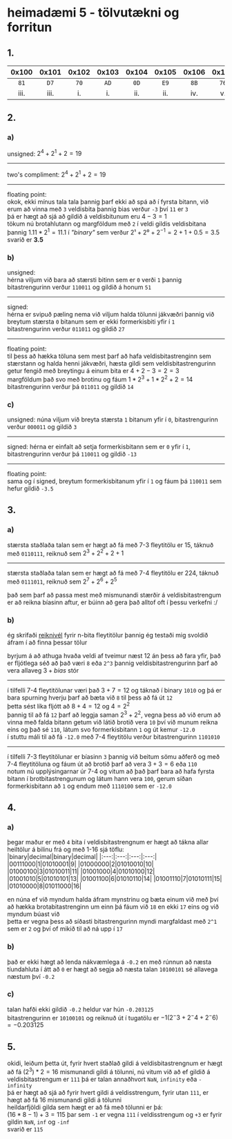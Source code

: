 # heimadæmi 5 - tölvutækni og forritun

## 1.
|0x100|0x101|0x102|0x103|0x104|0x105|0x106|0x107|
|:---:|:---:|:---:|:---:|:---:|:---:|:---:|:---:|    
|`81`|`D7`|`70`|`AD`|`0D`|`E9`|`8B`|`76`|
|iii.|iii.|i.|i.|ii.|ii.|iv.|v.|

## 2.
### a)
unsigned:
$2^4 + 2^1 + 2 = 19$  

---

two's compliment:
$2^4 + 2^1 + 2 = 19$

---

floating point:  
okok, ekki mínus tala tala þannig þarf ekki að spá að í fyrsta bitann, við erum að vinna með `3` veldisbita þannig bias verður `-3` því `11` er `3`  
þá er hægt að sjá að gildið á veldisbitunum eru $4-3=1$  
tökum nú brotahlutann og margföldum með `2` í veldi gildis veldisbitana þannig $1.11*2^1=11.1$ í *"binary"* sem verður $2¹+2⁰+2^{-1}=2+1+0.5=3.5$  
svarið er **3.5**

### b)

unsigned:  
hérna viljum við bara að stærsti bitinn sem er `0` verði `1` þannig bitastrengurinn verður `110011` og gildið á honum `51`

---

signed:  
hérna er svipuð pæling nema við viljum halda tölunni jákvæðri þannig við breytum stærsta `0` bitanum sem er ekki formerkisbiti yfir í `1`  
bitastrengurinn verður `011011` og gildið `27`

---

floating point:  
til þess að hækka töluna sem mest þarf að hafa veldisbitastrenginn sem stærstann og halda henni jákvæðri, hæsta gildi sem veldisbitastrengurinn getur fengið með breytingu á einum bita er $4+2-3=2=3$  
margföldum það svo með brotinu og fáum $1*2^3+1*2^2+2=14$  
bitastrengurinn verður þá `011011` og gildið `14`

### c)

unsigned:
núna viljum við breyta stærsta `1` bitanum yfir í `0`, bitastrengurinn verður `000011` og gildið `3`

---

signed:
hérna er einfalt að setja formerkisbitann sem er `0` yfir í `1`, bitastrengurinn verður þá `110011` og gildið `-13`

---

floating point:  
sama og í signed, breytum formerkisbitanum yfir í `1` og fáum þá `110011` sem hefur gildið `-3.5`

## 3.
### a)
stærsta staðlaða talan sem er hægt að fá með 7-3 fleytitölu er 15, táknuð með `0110111`, reiknuð sem $2^3+2^2+2+1$  

---

stærsta staðlaða talan sem er hægt að fá með 7-4 fleytitölu er 224, táknuð með `0111011`, reiknuð sem $2^7+2^6+2^5$  

það sem þarf að passa mest með mismunandi stærðir á veldisbitastrengum er að reikna bíasinn aftur, er búinn að gera það alltof oft í þessu verkefni :/

### b)
ég skrifaði [reiknivél](https://sjomli.is/floating) fyrir n-bita fleytitölur þannig ég testaði mig svoldið áfram í að finna þessar tölur

byrjum á að athuga hvaða veldi af tveimur næst 12 án þess að fara yfir, það er fljótlega séð að það væri `8` eða `2^3` þannig veldisbitastrengurinn þarf að vera allaveg $3 + bias$ stór

---

í tilfelli 7-4 fleytitölunar væri það $3 + 7 = 12$ og táknað í binary `1010` og þá er bara spurning hverju þarf að bæta við `8` til þess að fá út `12`  
þetta sést líka fljótt að $8 + 4 = 12$ og $4 = 2^2$  
þannig til að fá `12` þarf að leggja saman $2^3+2^2$, vegna þess að við erum að vinna með falda bitann getum við látið brotið vera `10` því við munum reikna eins og það sé `110`, látum svo formerkisbitann `1` og út kemur `-12.0`  
í stuttu máli til að fá `-12.0` með 7-4 fleytitölu verður bitastrengurinn  `1101010`

---

í tilfelli 7-3 fleytitölunar er bíasinn `3` þannig við beitum sömu aðferð og með 7-4 fleytitöluna og fáum út að brotið þarf að vera $3 + 3 = 6$ eða `110`  
notum nú upplýsingarnar úr 7-4 og vitum að það þarf bara að hafa fyrsta bitann í brotbitastrengunum og látum hann vera `100`, gerum síðan formerkisbitann að `1` og endum með `1110100` sem er `-12.0`

<div style='page-break-after: always;'></div>

## 4.
### a)
þegar maður er með `4` bita í veldisbitastrengnum er hægt að tákna allar heiltölur á bilinu frá og með 1-16 sjá töflu:  
|binary|decimal|binary|decimal|
|:---:|:---:|:---:|:---:|
|00111000|1|01010001|9|
|01000000|2|01010010|10|
|01000100|3|01010011|11|
|01001000|4|01010100|12|
|01001010|5|01010101|13|
|01001100|6|01010110|14|
|01001110|7|01010111|15|
|01010000|8|01011000|16|

en núna ef við myndum halda áfram mynstrinu og bæta einum við með því að hækka brotabitastrenginn um einn þá fáum við `18` en ekki `17` eins og við myndum búast við  
þetta er vegna þess að síðasti bitastrengurinn myndi margfaldast með `2^1` sem er `2` og því of mikið til að ná upp í `17`

### b)
það er ekki hægt að lenda nákvæmlega á `-0.2` en með rúnnun að næsta tíundahluta í átt að `0` er hægt að segja að næsta talan `10100101` sé allavega næstum því `-0.2`

### c)
talan hafði ekki gildið `-0.2` heldur var hún `-0.203125`  
bitastrengurinn er `10100101` og reiknuð út í tugatölu er $-1(2^-3+2^-4+2^-6) = -0.203125$

## 5.
okidi, leiðum þetta út, fyrir hvert staðlað gildi á veldisbitastrengnum er hægt að fá $(2^3)*2=16$ mismunandi gildi á tölunni, nú vitum við að ef gildið á veldisbitastrengum er `111` þá er talan annaðhvort `NaN`, `infinity` eða `-infinity`  
þá er hægt að sjá að fyrir hvert gildi á veldisstrengum, fyrir utan `111`, er hægt að fá 16 mismunandi gildi á tölunni  
heildarfjöldi gilda sem hægt er að fá með tölunni er þá:  
$(16*8-1)+3 = 115$ þar sem `-1` er vegna `111` í veldisstrengum og `+3` er fyrir gildin `NaN`, `inf` og `-inf`  
svarið er `115`